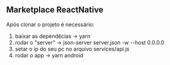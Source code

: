 ## Marketplace ReactNative

Após clonar o projeto é necessário:
1. baixar as dependêcias -> yarn
2. rodar o "server" -> json-server server.json -w --host 0.0.0.0
3. setar o ip do seu pc no arquivo services/api.js
4. rodar o app -> yarn android
